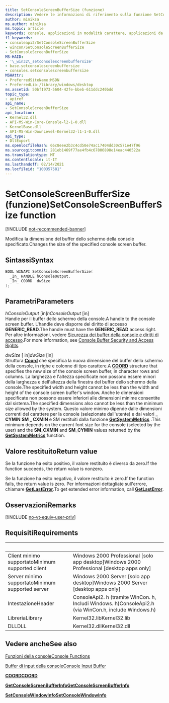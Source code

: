 ```yaml
---
title: SetConsoleScreenBufferSize (funzione)
description: Vedere le informazioni di riferimento sulla funzione SetConsoleScreenBufferSize, che modifica la dimensione del buffer dello schermo della console specificato.
author: miniksa
ms.author: miniksa
ms.topic: article
keywords: console, applicazioni in modalità carattere, applicazioni da riga di comando, applicazioni di terminale, api della console
f1_keywords:
- consoleapi2/SetConsoleScreenBufferSize
- wincon/SetConsoleScreenBufferSize
- SetConsoleScreenBufferSize
MS-HAID:
- '\_win32\_setconsolescreenbuffersize'
- base.setconsolescreenbuffersize
- consoles.setconsolescreenbuffersize
MSHAttr:
- PreferredSiteName:MSDN
- PreferredLib:/library/windows/desktop
ms.assetid: 50bf1973-5604-42fe-bbeb-611ddc240bdd
topic_type:
- apiref
api_name:
- SetConsoleScreenBufferSize
api_location:
- Kernel32.dll
- API-MS-Win-Core-Console-l2-1-0.dll
- KernelBase.dll
- API-MS-Win-DownLevel-Kernel32-l1-1-0.dll
api_type:
- DllExport
ms.openlocfilehash: 66c8eee2b3c4cd50e74ac17404dd30c571e47f96
ms.sourcegitcommit: 281eb1469f77ae4fb4c67806898e14eac440522a
ms.translationtype: MT
ms.contentlocale: it-IT
ms.lasthandoff: 02/14/2021
ms.locfileid: "100357581"
---
```

# <a name="setconsolescreenbuffersize-function"></a><span data-ttu-id="57915-104">SetConsoleScreenBufferSize (funzione)</span><span class="sxs-lookup"><span data-stu-id="57915-104">SetConsoleScreenBufferSize function</span></span>

[!INCLUDE [not-recommended-banner](./includes/not-recommended-banner.md)]

<span data-ttu-id="57915-105">Modifica la dimensione del buffer dello schermo della console specificato.</span><span class="sxs-lookup"><span data-stu-id="57915-105">Changes the size of the specified console screen buffer.</span></span>

## <a name="syntax"></a><span data-ttu-id="57915-106">Sintassi</span><span class="sxs-lookup"><span data-stu-id="57915-106">Syntax</span></span>

```C
BOOL WINAPI SetConsoleScreenBufferSize(
  _In_ HANDLE hConsoleOutput,
  _In_ COORD  dwSize
);
```

## <a name="parameters"></a><span data-ttu-id="57915-107">Parametri</span><span class="sxs-lookup"><span data-stu-id="57915-107">Parameters</span></span>

<span data-ttu-id="57915-108">*hConsoleOutput* \[in\]</span><span class="sxs-lookup"><span data-stu-id="57915-108">*hConsoleOutput* \[in\]</span></span>  
<span data-ttu-id="57915-109">Handle per il buffer dello schermo della console.</span><span class="sxs-lookup"><span data-stu-id="57915-109">A handle to the console screen buffer.</span></span> <span data-ttu-id="57915-110">L'handle deve disporre del diritto di accesso **GENERIC\_READ**.</span><span class="sxs-lookup"><span data-stu-id="57915-110">The handle must have the **GENERIC\_READ** access right.</span></span> <span data-ttu-id="57915-111">Per altre informazioni, vedere [Sicurezza dei buffer della console e diritti di accesso](console-buffer-security-and-access-rights.md).</span><span class="sxs-lookup"><span data-stu-id="57915-111">For more information, see [Console Buffer Security and Access Rights](console-buffer-security-and-access-rights.md).</span></span>

<span data-ttu-id="57915-112">*dwSize* \[ in\]</span><span class="sxs-lookup"><span data-stu-id="57915-112">*dwSize* \[in\]</span></span>  
<span data-ttu-id="57915-113">Struttura [**Coord**](coord-str.md) che specifica la nuova dimensione del buffer dello schermo della console, in righe e colonne di tipo carattere.</span><span class="sxs-lookup"><span data-stu-id="57915-113">A [**COORD**](coord-str.md) structure that specifies the new size of the console screen buffer, in character rows and columns.</span></span> <span data-ttu-id="57915-114">La larghezza e l'altezza specificate non possono essere minori della larghezza e dell'altezza della finestra del buffer dello schermo della console.</span><span class="sxs-lookup"><span data-stu-id="57915-114">The specified width and height cannot be less than the width and height of the console screen buffer's window.</span></span> <span data-ttu-id="57915-115">Anche le dimensioni specificate non possono essere inferiori alle dimensioni minime consentite dal sistema.</span><span class="sxs-lookup"><span data-stu-id="57915-115">The specified dimensions also cannot be less than the minimum size allowed by the system.</span></span> <span data-ttu-id="57915-116">Questo valore minimo dipende dalle dimensioni correnti del carattere per la console (selezionate dall'utente) e dai valori **\_ CYMIN** **SM \_ CXMIN** e SM restituiti dalla funzione [**GetSystemMetrics**](/windows/win32/api/winuser/nf-winuser-getsystemmetrics) .</span><span class="sxs-lookup"><span data-stu-id="57915-116">This minimum depends on the current font size for the console (selected by the user) and the **SM\_CXMIN** and **SM\_CYMIN** values returned by the [**GetSystemMetrics**](/windows/win32/api/winuser/nf-winuser-getsystemmetrics) function.</span></span>

## <a name="return-value"></a><span data-ttu-id="57915-117">Valore restituito</span><span class="sxs-lookup"><span data-stu-id="57915-117">Return value</span></span>

<span data-ttu-id="57915-118">Se la funzione ha esito positivo, il valore restituito è diverso da zero.</span><span class="sxs-lookup"><span data-stu-id="57915-118">If the function succeeds, the return value is nonzero.</span></span>

<span data-ttu-id="57915-119">Se la funzione ha esito negativo, il valore restituito è zero.</span><span class="sxs-lookup"><span data-stu-id="57915-119">If the function fails, the return value is zero.</span></span> <span data-ttu-id="57915-120">Per informazioni dettagliate sull'errore, chiamare [**GetLastError**](/windows/win32/api/errhandlingapi/nf-errhandlingapi-getlasterror).</span><span class="sxs-lookup"><span data-stu-id="57915-120">To get extended error information, call [**GetLastError**](/windows/win32/api/errhandlingapi/nf-errhandlingapi-getlasterror).</span></span>

## <a name="remarks"></a><span data-ttu-id="57915-121">Osservazioni</span><span class="sxs-lookup"><span data-stu-id="57915-121">Remarks</span></span>

[!INCLUDE [no-vt-equiv-user-priv](./includes/no-vt-equiv-user-priv.md)]

## <a name="requirements"></a><span data-ttu-id="57915-122">Requisiti</span><span class="sxs-lookup"><span data-stu-id="57915-122">Requirements</span></span>

| &nbsp; | &nbsp; |
|-|-|
| <span data-ttu-id="57915-123">Client minimo supportato</span><span class="sxs-lookup"><span data-stu-id="57915-123">Minimum supported client</span></span> | <span data-ttu-id="57915-124">Windows 2000 Professional \[solo app desktop\]</span><span class="sxs-lookup"><span data-stu-id="57915-124">Windows 2000 Professional \[desktop apps only\]</span></span> |
| <span data-ttu-id="57915-125">Server minimo supportato</span><span class="sxs-lookup"><span data-stu-id="57915-125">Minimum supported server</span></span> | <span data-ttu-id="57915-126">Windows 2000 Server \[solo app desktop\]</span><span class="sxs-lookup"><span data-stu-id="57915-126">Windows 2000 Server \[desktop apps only\]</span></span> |
| <span data-ttu-id="57915-127">Intestazione</span><span class="sxs-lookup"><span data-stu-id="57915-127">Header</span></span> | <span data-ttu-id="57915-128">ConsoleApi2. h (tramite WinCon. h, Includi Windows. h)</span><span class="sxs-lookup"><span data-stu-id="57915-128">ConsoleApi2.h (via WinCon.h, include Windows.h)</span></span> |
| <span data-ttu-id="57915-129">Libreria</span><span class="sxs-lookup"><span data-stu-id="57915-129">Library</span></span> | <span data-ttu-id="57915-130">Kernel32.lib</span><span class="sxs-lookup"><span data-stu-id="57915-130">Kernel32.lib</span></span> |
| <span data-ttu-id="57915-131">DLL</span><span class="sxs-lookup"><span data-stu-id="57915-131">DLL</span></span> | <span data-ttu-id="57915-132">Kernel32.dll</span><span class="sxs-lookup"><span data-stu-id="57915-132">Kernel32.dll</span></span> |

## <a name="see-also"></a><span data-ttu-id="57915-133">Vedere anche</span><span class="sxs-lookup"><span data-stu-id="57915-133">See also</span></span>

[<span data-ttu-id="57915-134">Funzioni della console</span><span class="sxs-lookup"><span data-stu-id="57915-134">Console Functions</span></span>](console-functions.md)

[<span data-ttu-id="57915-135">Buffer di input della console</span><span class="sxs-lookup"><span data-stu-id="57915-135">Console Input Buffer</span></span>](console-input-buffer.md)

[<span data-ttu-id="57915-136">**COORD**</span><span class="sxs-lookup"><span data-stu-id="57915-136">**COORD**</span></span>](coord-str.md)

[<span data-ttu-id="57915-137">**GetConsoleScreenBufferInfo**</span><span class="sxs-lookup"><span data-stu-id="57915-137">**GetConsoleScreenBufferInfo**</span></span>](getconsolescreenbufferinfo.md)

[<span data-ttu-id="57915-138">**SetConsoleWindowInfo**</span><span class="sxs-lookup"><span data-stu-id="57915-138">**SetConsoleWindowInfo**</span></span>](setconsolewindowinfo.md)